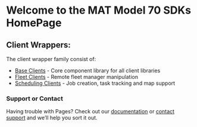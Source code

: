 # Welcome to the MAT Model 70 SDKs HomePage

## Client Wrappers:

The client wrapper family consist of:

* [Base Clients](https://guidanceautomation.github.io/BaseClients/) - Core component library for all client libraries
* [Fleet Clients](https://guidanceautomation.github.io/FleetClients/) - Remote fleet manager manipulation
* [Scheduling Clients](https://guidanceautomation.github.io/SchedulingClients/) - Job creation, task tracking and map support

### Support or Contact

Having trouble with Pages? Check out our [documentation](https://docs.github.com/categories/github-pages-basics/) or [contact support](https://github.com/contact) and we’ll help you sort it out.
